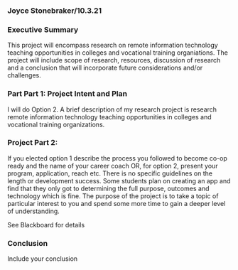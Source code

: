 ### Joyce Stonebraker/10.3.21

### Executive Summary

This project will encompass research on remote information technology teaching opportunities in colleges and vocational training organiations. The project will include scope of research, resources, discussion of research and a conclusion that will incorporate future considerations and/or challenges.

### Part Part 1: Project Intent and Plan

I will do Option 2. A brief description of my research project is research remote information technology teaching opportunities in colleges and vocational training organizations.

### Project Part 2:

If you elected option 1 describe the process you followed to become co-op ready and the name of your career coach OR, for option 2, present your program, application, reach etc.  There is no specific guidelines on the length or development success.  Some students plan on creating an app and find that they only got to determining the full purpose, outcomes and technology which is fine.  The purpose of the project is to take a topic of particular interest to you and spend some more time to gain a deeper level of understanding.

See Blackboard for details

### Conclusion

Include your conclusion


